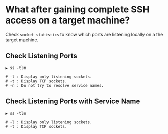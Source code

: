 # What after gaining complete SSH access on a target machine?
Check `socket statistics` to know which ports are listening locally on a the target machine.

## Check Listening Ports
```
▶ ss -tln

# -l : Display only listening sockets.
# -t : Display TCP sockets.
# -n : Do not try to resolve service names.
```

## Check Listening Ports with Service Name
```
▶ ss -tln

# -l : Display only listening sockets.
# -t : Display TCP sockets.
```

